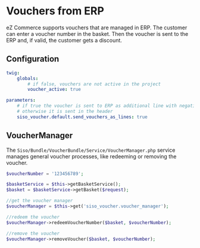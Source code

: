 # Vouchers from ERP

eZ Commerce supports vouchers that are managed in ERP. The customer can enter a voucher number in the basket.
Then the voucher is sent to the ERP and, if valid, the customer gets a discount.

## Configuration

``` yaml
twig:
    globals:
        # if false, vouchers are not active in the project
        voucher_active: true

parameters:
    # if true the voucher is sent to ERP as additional line with negative quantity
    # otherwise it is sent in the header
    siso_voucher.default.send_vouchers_as_lines: true
```

## VoucherManager

The `Siso/Bundle/VoucherBundle/Service/VoucherManager.php` service manages general voucher processes, like redeeming or removing the voucher.

``` php
$voucherNumber = '123456789';

$basketService = $this->getBasketService();
$basket = $basketService->getBasket($request);

//get the voucher manager
$voucherManager = $this->get('siso_voucher.voucher_manager'); 

//redeem the voucher
$voucherManager->redeemVoucherNumber($basket, $voucherNumber);

//remove the voucher
$voucherManager->removeVoucher($basket, $voucherNumber);
```
